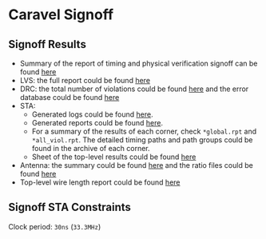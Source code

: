 # Caravel Signoff

## Signoff Results 
- Summary of the report of timing and physical verification signoff can be found [here](./signoff.rpt)
- LVS: the full report could be found [here](./standalone_pvr/report.lvs)
- DRC: the total number of violations could be found [here](./standalone_pvr/summary.drc) and the error database could be found [here](./standalone_pvr/results_db.drc) 
- STA: 
    - Generated logs could be found [here](./primetime-signoff/logs/). 
    - Generated reports could be found [here](./primetime-signoff/reports/). 
    - For a summary of the results of each corner, check `*global.rpt` and `*all_viol.rpt`. The detailed timing paths and path groups could be found in the archive of each corner. 
    - Sheet of the top-level results could be found [here](https://docs.google.com/spreadsheets/d/1IVJhi-dBSr-ng3kgjkLdgRDog8D0pvIXslRosr-H-Cs/edit#gid=212089739)
- Antenna: the summary could be found [here](./standalone_pvr/results_db.drc) and the ratio files could be found [here](./standalone_pvr/antenna_ratios)
- Top-level wire length report could be found [here](../caravel_core/openlane-signoff/20-wire_lengths.csv)

## Signoff STA Constraints
Clock period: `30ns` (`33.3MHz`)

